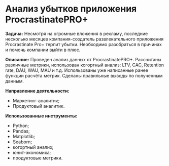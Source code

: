 # Анализ убытков приложения ProcrastinatePRO+
**Задача:**
Несмотря на огромные вложения в рекламу, последние несколько месяцев компания-создатель развлекательного приложения Procrastinate Pro+ терпит убытки. Необходимо разобраться в причинах и помочь компании выйти в плюс.

**Описание:**
Проведен анализ данных от ProcrastinatePRO+. Рассчитаны различные метрики, использован когортный анализ: LTV, CAC, Retention rate, DAU, WAU, MAU и т.д. Использованы уже написанные ранее функции расчёта метрик. Сделаны правильные выводы по полученным данным.

**Направление деятельности:**
- Маркетинг-аналитик;
- Продуктовый аналитик.

**Использованные инструменты:**
- Python;
- Pandas;
- Matplotlib;
- Seaborn;
- когортный анализ;
- юнит-экономика;
- продуктовые метрики.